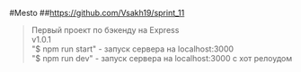 #Mesto
##https://github.com/Vsakh19/sprint_11
>Первый проект по бэкенду на Express  
>v1.0.1  
"$ npm run start" - запуск сервера на localhost:3000  
"$ npm run dev" - запуск сервера на localhost:3000 с хот релоудом
